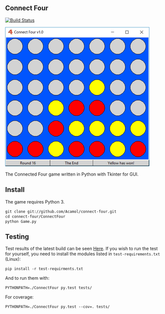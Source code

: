 
Connect Four
------------
[![Build Status](https://travis-ci.org/Acamol/connect-four.svg?branch=master)](https://travis-ci.org/Acamol/connect-four)

![Amazing graphics](./screenshot1.gif)

The Connected Four game written in Python with Tkinter for GUI.

Install
-------
The game requires Python 3.

```
git clone git://github.com/Acamol/connect-four.git 
cd connect-four/ConnectFour
python Game.py
```

Testing
-------
Test results of the latest build can be seen [Here](https://travis-ci.org/Acamol/connect-four). If you wish to run the test for yourself, you need to install the modules listed in `test-requirements.txt` (Linux):
```
pip install -r test-requirments.txt
```
And to run them with:
```
PYTHONPATH=./ConnectFour py.test tests/
````
For coverage:
```
PYTHONPATH=./ConnectFour py.test --cov=. tests/
```